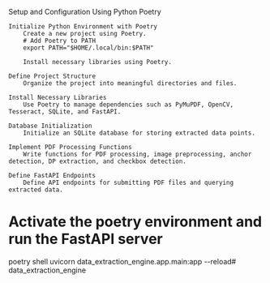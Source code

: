 Setup and Configuration Using Python Poetry

    Initialize Python Environment with Poetry
        Create a new project using Poetry.
        # Add Poetry to PATH
        export PATH="$HOME/.local/bin:$PATH"

        Install necessary libraries using Poetry.

    Define Project Structure
        Organize the project into meaningful directories and files.

    Install Necessary Libraries
        Use Poetry to manage dependencies such as PyMuPDF, OpenCV, Tesseract, SQLite, and FastAPI.

    Database Initialization
        Initialize an SQLite database for storing extracted data points.

    Implement PDF Processing Functions
        Write functions for PDF processing, image preprocessing, anchor detection, DP extraction, and checkbox detection.

    Define FastAPI Endpoints
        Define API endpoints for submitting PDF files and querying extracted data.

# Activate the poetry environment and run the FastAPI server
poetry shell
uvicorn data_extraction_engine.app.main:app --reload# data_extraction_engine
